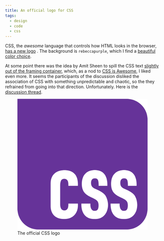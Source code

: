 ```yaml
---
title: An official logo for CSS
tags: 
  - design
  - code
  - css
---
```

CSS, the *awesome* language that controls how HTML looks in the browser, [has a new logo](https://github.com/CSS-Next/logo.css) . The background is `rebeccapurple`, which I find a [beautiful color choice](https://meyerweb.com/eric/thoughts/2014/06/19/rebeccapurple/).

At some point there was the idea by Amit Sheen to spill the CSS text [slightly out of the framing container](https://www.ondrejkonecny.com/blog/kind-of-rebeccapurple/), which, as a nod to [CSS is Awesome](https://css-tricks.com/css-is-awesome/), I liked even more. It seems the participants of the discussion disliked the association of CSS with something unpredictable and chaotic, so the they refrained from going into that direction. Unfortunately. Here is the [discussion thread](https://github.com/CSS-Next/css-next/issues/105).

<figure class="max-w-sm">
<img src="/img/code/css.svg">
<figcaption>The official CSS logo</figcaption>
</figure>